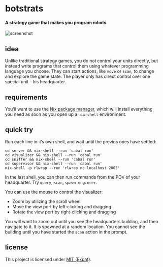 # botstrats

#### A strategy game that makes you program robots

![screenshot][screenshot]

[screenshot]: http://i.imgur.com/oyEWW4m.png

## idea

Unlike traditional strategy games, you do not control your units directly, but
instead write programs that control them using whatever programming language you
choose. They can start actions, like `move` or `scan`, to change and explore the
game state. The player only has direct control over one special unit – his
headquarter.

## requirements

You’ll want to use the [Nix package manager][nix], which will install everything
you need as soon as you open up a `nix-shell` environment.

[nix]: http://nixos.org/nix/

## quick try

Run each line in it’s own shell, and wait until the previos ones have settled:

```
cd server && nix-shell --run 'cabal run'
cd visualizer && nix-shell --run 'cabal run'
cd sniffer && nix-shell --run 'cabal run'
cd supervisor && nix-shell --run 'cabal run'
nix-shell -p rlwrap --run 'rlwrap nc localhost 2005'
```

In the last shell, you can then run commands from the POV of your headquarter.
Try `query`, `scan`, `spawn engineer`.

You can use the mouse to control the visualizer:

* Zoom by utilizing the scroll wheel
* Move the view port by left-clicking and dragging
* Rotate the view port by right-clicking and dragging

You will want to zoom out until you see the headquarters building, and then
navigate to it. It is spawned at a random location. You cannot see the building
until you have started the `scan` action in the prompt.

## license

This project is licensed under [MIT (Expat)][license].

[license]: https://github.com/shak-mar/botstrats/blob/master/LICENSE
